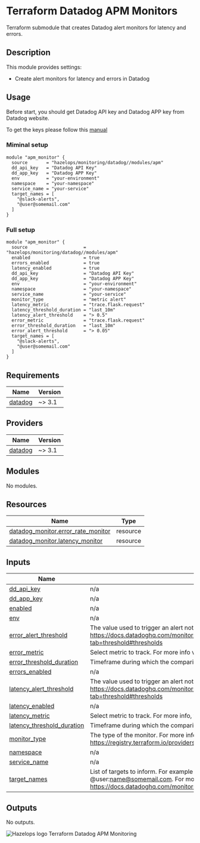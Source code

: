 # Terraform Datadog APM Monitors

Terraform submodule that creates Datadog alert monitors for latency and errors.

## Description

This module provides settings:

- Create alert monitors for latency and errors in Datadog

## Usage

Before start, you should get Datadog API key and Datadog APP key from Datadog website.

To get the keys please follow this [manual](https://docs.datadoghq.com/account_management/api-app-keys/)

### Miminal setup

```hcl
module "apm_monitor" {
  source       = "hazelops/monitoring/datadog//modules/apm"
  dd_api_key   = "Datadog API Key"
  dd_app_key   = "Datadog APP Key"
  env          = "your-environment"
  namespace    = "your-namespace"
  service_name = "your-service"
  target_names = [
    "@slack-alerts",
    "@user@somemail.com"
  ]
}  
```

### Full setup

```hcl
module "apm_monitor" {
  source                     = "hazelops/monitoring/datadog//modules/apm"
  enabled                    = true
  errors_enabled             = true
  latency_enabled            = true
  dd_api_key                 = "Datadog API Key"
  dd_app_key                 = "Datadog APP Key"
  env                        = "your-environment"
  namespace                  = "your-namespace"
  service_name               = "your-service"
  monitor_type               = "metric alert"
  latency_metric             = "trace.flask.request"
  latency_threshold_duration = "last_10m"
  latency_alert_threshold    = "> 0.5"
  error_metric               = "trace.flask.request"
  error_threshold_duration   = "last_10m"
  error_alert_threshold      = "> 0.05"
  target_names = [
    "@slack-alerts",
    "@user@somemail.com"
  ]
}
```


<!-- BEGINNING OF GENERATED BY TERRAFORM-DOCS -->

## Requirements

| Name | Version |
|------|---------|
| <a name="requirement_datadog"></a> [datadog](#requirement\_datadog) | ~> 3.1 |

## Providers

| Name | Version |
|------|---------|
| <a name="provider_datadog"></a> [datadog](#provider\_datadog) | ~> 3.1 |

## Modules

No modules.

## Resources

| Name | Type |
|------|------|
| [datadog_monitor.error_rate_monitor](https://registry.terraform.io/providers/DataDog/datadog/latest/docs/resources/monitor) | resource |
| [datadog_monitor.latency_monitor](https://registry.terraform.io/providers/DataDog/datadog/latest/docs/resources/monitor) | resource |

## Inputs

| Name | Description | Type | Default | Required |
|------|-------------|------|---------|:--------:|
| <a name="input_dd_api_key"></a> [dd\_api\_key](#input\_dd\_api\_key) | n/a | `any` | n/a | yes |
| <a name="input_dd_app_key"></a> [dd\_app\_key](#input\_dd\_app\_key) | n/a | `any` | n/a | yes |
| <a name="input_enabled"></a> [enabled](#input\_enabled) | n/a | `bool` | `true` | no |
| <a name="input_env"></a> [env](#input\_env) | n/a | `any` | n/a | yes |
| <a name="input_error_alert_threshold"></a> [error\_alert\_threshold](#input\_error\_alert\_threshold) | The value used to trigger an alert notification. For more info visit https://docs.datadoghq.com/monitors/monitor_types/metric/?tab=threshold#thresholds | `string` | `"> 0.05"` | no |
| <a name="input_error_metric"></a> [error\_metric](#input\_error\_metric) | Select metric to track. For more info visit https://docs.datadoghq.com/metrics/ | `string` | `"trace.flask.request"` | no |
| <a name="input_error_threshold_duration"></a> [error\_threshold\_duration](#input\_error\_threshold\_duration) | Timeframe during which the comparison is made. | `string` | `"last_10m"` | no |
| <a name="input_errors_enabled"></a> [errors\_enabled](#input\_errors\_enabled) | n/a | `bool` | `true` | no |
| <a name="input_latency_alert_threshold"></a> [latency\_alert\_threshold](#input\_latency\_alert\_threshold) | The value used to trigger an alert notification. For more info visit https://docs.datadoghq.com/monitors/monitor_types/metric/?tab=threshold#thresholds | `string` | `"> 0.5"` | no |
| <a name="input_latency_enabled"></a> [latency\_enabled](#input\_latency\_enabled) | n/a | `bool` | `true` | no |
| <a name="input_latency_metric"></a> [latency\_metric](#input\_latency\_metric) | Select metric to track. For more info, visit https://docs.datadoghq.com/metrics/ | `string` | `"trace.flask.request"` | no |
| <a name="input_latency_threshold_duration"></a> [latency\_threshold\_duration](#input\_latency\_threshold\_duration) | Timeframe during which the comparison is made. | `string` | `"last_10m"` | no |
| <a name="input_monitor_type"></a> [monitor\_type](#input\_monitor\_type) | The type of the monitor. For more info visit https://registry.terraform.io/providers/DataDog/datadog/latest/docs/resources/monitor | `string` | `"metric alert"` | no |
| <a name="input_namespace"></a> [namespace](#input\_namespace) | n/a | `any` | n/a | yes |
| <a name="input_service_name"></a> [service\_name](#input\_service\_name) | n/a | `any` | n/a | yes |
| <a name="input_target_names"></a> [target\_names](#input\_target\_names) | List of targets to inform. For example it could be @slack-alerts or @user:name@somemail.com. For more info visit https://docs.datadoghq.com/monitors/notifications/?tab=is_alert#notifications | `list` | n/a | yes |

## Outputs

No outputs.

<!-- END OF GENERATED BY TERRAFORM-DOCS -->


![Hazelops logo](https://avatars0.githubusercontent.com/u/63737915?s=25&v=4) Terraform Datadog APM Monitoring
